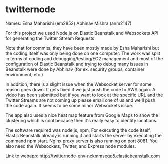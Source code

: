 twitternode
===========
Names: 
Esha Maharishi (em2852) 
Abhinav Mishra (anm2147) 

For this project we used Node.js on Elastic Beanstalk and Websockets API for generating the Twitter Stream Requests 

Note that for commits, they have been mostly made by Esha Maharishi but the coding itself was only being done on one computer. 
The work was split in terms of coding and debugging/testing/EC2 management and most of the configuration of Elastic Beanstalk 
and trying to debug many issues in Beanstalk were done by Abhinav (for ex. security groups, container environment, etc.) 

In addition, there is a slight issue when the Websocket server for some reason goes down. It gets fixed if we just push 
the code to AWS again. 
A video has been submitted but if you want to look at the specific URL and the Twitter Streams are not coming up please email 
one of us and we'll push the code again. It seems to be some minor Websockets issue. 

The app also uses a nice heat map feature from Google Maps to show the clustering which is cool because then it's really
easy to identify locations. 

The software required was node.js, npm, 
For executing the code itself, Elastic Beanstalk already is running it and starts the server by executing the command npm start. Nginx proxy server is also running on port 8081. You also need the Websockets, Twitter, and Express node modules. 

Link to webapp: http://twitternode-env-nckmmseqq5.elasticbeanstalk.com
